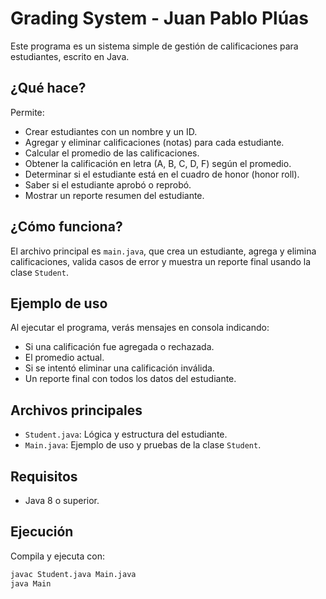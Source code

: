 # Grading System - Juan Pablo Plúas

Este programa es un sistema simple de gestión de calificaciones para estudiantes, escrito en Java.

## ¿Qué hace?

Permite:
- Crear estudiantes con un nombre y un ID.
- Agregar y eliminar calificaciones (notas) para cada estudiante.
- Calcular el promedio de las calificaciones.
- Obtener la calificación en letra (A, B, C, D, F) según el promedio.
- Determinar si el estudiante está en el cuadro de honor (honor roll).
- Saber si el estudiante aprobó o reprobó.
- Mostrar un reporte resumen del estudiante.

## ¿Cómo funciona?

El archivo principal es `main.java`, que crea un estudiante, agrega y elimina calificaciones, valida casos de error y muestra un reporte final usando la clase `Student`.

## Ejemplo de uso

Al ejecutar el programa, verás mensajes en consola indicando:
- Si una calificación fue agregada o rechazada.
- El promedio actual.
- Si se intentó eliminar una calificación inválida.
- Un reporte final con todos los datos del estudiante.

## Archivos principales

- `Student.java`: Lógica y estructura del estudiante.
- `Main.java`: Ejemplo de uso y pruebas de la clase `Student`.

## Requisitos

- Java 8 o superior.

## Ejecución

Compila y ejecuta con:

```sh
javac Student.java Main.java
java Main

